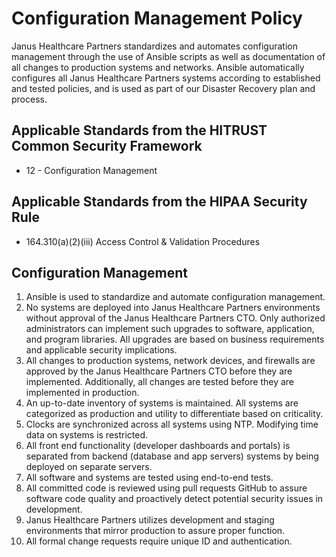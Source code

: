 # Configuration Management Policy

Janus Healthcare Partners standardizes and automates configuration management through the use of Ansible scripts as well as documentation of all changes to production systems and networks. Ansible automatically configures all Janus Healthcare Partners systems according to established and tested policies, and is used as part of our Disaster Recovery plan and process.

## Applicable Standards from the HITRUST Common Security Framework

* 12 - Configuration Management

## Applicable Standards from the HIPAA Security Rule

* 164.310(a)(2)(iii) Access Control & Validation Procedures

## Configuration Management

1. Ansible is used to standardize and automate configuration management.
2. No systems are deployed into Janus Healthcare Partners environments without approval of the Janus Healthcare Partners CTO.  Only authorized administrators can implement such upgrades to software, application, and program libraries.  All upgrades are based on business requirements and applicable security implications.
4. All changes to production systems, network devices, and firewalls are approved by the Janus Healthcare Partners CTO before they are implemented. Additionally, all changes are tested before they are implemented in production.
5. An up-to-date inventory of systems is maintained. All systems are categorized as production and utility to differentiate based on criticality.
6. Clocks are synchronized across all systems using NTP. Modifying time data on systems is restricted.
7. All front end functionality (developer dashboards and portals) is separated from backend (database and app servers) systems by being deployed on separate servers.
8. All software and systems are tested using end-to-end tests.
9. All committed code is reviewed using pull requests GitHub to assure software code quality and proactively detect potential security issues in development.
10. Janus Healthcare Partners utilizes development and staging environments that mirror production to assure proper function.
11. All formal change requests require unique ID and authentication.
